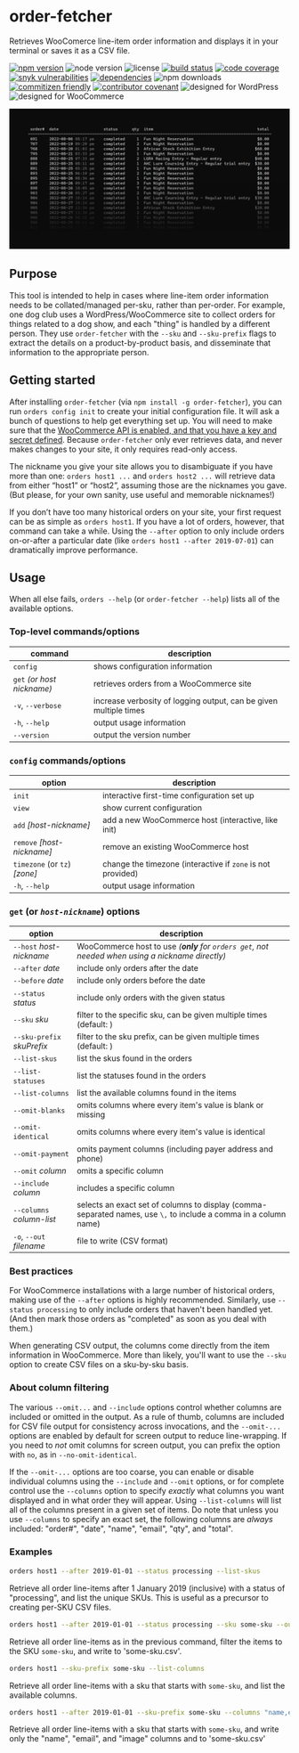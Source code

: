 # order-fetcher

Retrieves WooComerce line-item order information and displays it in your terminal or saves it as a CSV file.

[![npm version](https://img.shields.io/npm/v/order-fetcher.svg?logo=npm)](https://www.npmjs.com/package/order-fetcher)
![node version](https://img.shields.io/node/v/order-fetcher?logo=node.js&logoColor=white)
![license](https://img.shields.io/github/license/JaredReisinger/order-fetcher)
[![build status](https://img.shields.io/github/actions/workflow/status/JaredReisinger/order-fetcher/build.yml?branch=main&logo=github)](https://github.com/JaredReisinger/order-fetcher/actions?query=workflow%3Abuild+branch%3Amain)
[![code coverage](https://img.shields.io/codecov/c/github/JaredReisinger/order-fetcher.svg?logo=codecov&logoColor=white)](https://codecov.io/github/JaredReisinger/order-fetcher)
[![snyk vulnerabilities](https://snyk.io/test/github/jaredreisinger/order-fetcher/badge.svg)](https://snyk.io/test/github/jaredreisinger/order-fetcher)
[![dependencies](https://img.shields.io/librariesio/github/JaredReisinger/order-fetcher)](https://libraries.io/github/JaredReisinger/order-fetcher)
![npm downloads](https://img.shields.io/npm/d18m/order-fetcher)
[![commitizen friendly](https://img.shields.io/badge/commitizen-friendly-brightgreen.svg)](http://commitizen.github.io/cz-cli/)
[![contributor covenant](https://img.shields.io/badge/Contributor%20Covenant-2.1-4baaaa.svg)](https://github.com/JaredReisinger/order-fetcher/blob/main/docs/CODE_OF_CONDUCT.md)
![designed for WordPress](https://img.shields.io/badge/designed%20for-WordPress-%2321759B?logo=wordpress&logoColor=white)
![designed for WooCommerce](https://img.shields.io/badge/designed%20for-WooCommerce-%2396588A?logo=woo&logoColor=white)

![](./docs/order-fetcher.png)

## Purpose

This tool is intended to help in cases where line-item order information needs to be collated/managed per-sku, rather than per-order. For example, one dog club uses a WordPress/WooCommerce site to collect orders for things related to a dog show, and each "thing" is handled by a different person. They use `order-fetcher` with the `--sku` and `--sku-prefix` flags to extract the details on a product-by-product basis, and disseminate that information to the appropriate person.

## Getting started

After installing `order-fetcher` (via `npm install -g order-fetcher`), you can run `orders config init` to create your initial configuration file. It will ask a bunch of questions to help get everything set up. You will need to make sure that the [WooCommerce API is enabled, and that you have a key and secret defined](https://docs.woocommerce.com/document/woocommerce-rest-api/). Because `order-fetcher` only ever retrieves data, and never makes changes to your site, it only requires read-only access.

The nickname you give your site allows you to disambiguate if you have more than one: `orders host1 ...` and `orders host2 ...` will retrieve data from either “host1” or “host2”, assuming those are the nicknames you gave. (But please, for your own sanity, use useful and memorable nicknames!)

If you don’t have too many historical orders on your site, your first request can be as simple as `orders host1`. If you have a lot of orders, however, that command can take a while. Using the `--after` option to only include orders on-or-after a particular date (like `orders host1 --after 2019-07-01`) can dramatically improve performance.

## Usage

When all else fails, `orders --help` (or `order-fetcher --help`) lists all of the available options.

### Top-level commands/options

| command                    | description                                                       |
| -------------------------- | ----------------------------------------------------------------- |
| `config`                   | shows configuration information                                   |
| `get` _(or host nickname)_ | retrieves orders from a WooCommerce site                          |
| `-v`, `--verbose`          | increase verbosity of logging output, can be given multiple times |
| `-h`, `--help`             | output usage information                                          |
| `--version`                | output the version number                                         |

### `config` commands/options

| option                        | description                                                 |
| ----------------------------- | ----------------------------------------------------------- |
| `init`                        | interactive first-time configuration set up                 |
| `view`                        | show current configuration                                  |
| `add` _[host-nickname]_       | add a new WooCommerce host (interactive, like init)         |
| `remove` _[host-nickname]_    | remove an existing WooCommerce host                         |
| `timezone` (or `tz`) _[zone]_ | change the timezone (interactive if `zone` is not provided) |
| `-h`, `--help`                | output usage information                                    |

### `get` (or _`host-nickname`_) options

| option                     | description                                                                                                      |
| -------------------------- | ---------------------------------------------------------------------------------------------------------------- |
| `--host` _host-nickname_   | WooCommerce host to use _(**only** for `orders get`, not needed when using a nickname directly)_                 |
| `--after` _date_           | include only orders after the date                                                                               |
| `--before` _date_          | include only orders before the date                                                                              |
| `--status` _status_        | include only orders with the given status                                                                        |
| `--sku` _sku_              | filter to the specific sku, can be given multiple times (default: )                                              |
| `--sku-prefix` _skuPrefix_ | filter to the sku prefix, can be given multiple times (default: )                                                |
| `--list-skus`              | list the skus found in the orders                                                                                |
| `--list-statuses`          | list the statuses found in the orders                                                                            |
| `--list-columns`           | list the available columns found in the items                                                                    |
| `--omit-blanks`            | omits columns where every item's value is blank or missing                                                       |
| `--omit-identical`         | omits columns where every item's value is identical                                                              |
| `--omit-payment`           | omits payment columns (including payer address and phone)                                                        |
| `--omit` _column_          | omits a specific column                                                                                          |
| `--include` _column_       | includes a specific column                                                                                       |
| `--columns` _column-list_  | selects an exact set of columns to display (comma-separated names, use `\,` to include a comma in a column name) |
| `-o`, `--out` _filename_   | file to write (CSV format)                                                                                       |

### Best practices

For WooCommerce installations with a large number of historical orders, making use of the `--after` options is highly recommended. Similarly, use `--status processing` to only include orders that haven't been handled yet. (And then mark those orders as "completed" as soon as you deal with them.)

When generating CSV output, the columns come directly from the item information in WooCommerce. More than likely, you'll want to use the `--sku` option to create CSV files on a sku-by-sku basis.

### About column filtering

The various `--omit...` and `--include` options control whether columns are included or omitted in the output. As a rule of thumb, columns are included for CSV file output for consistency across invocations, and the `--omit-...` options are enabled by default for screen output to reduce line-wrapping. If you need to _not_ omit columns for screen output, you can prefix the option with `no`, as in `--no-omit-identical`.

If the `--omit-...` options are too coarse, you can enable or disable individual columns using the `--include` and `--omit` options, or for complete control use the `--columns` option to specify _exactly_ what columns you want displayed and in what order they will appear. Using `--list-columns` will list all of the columns present in a given set of items. Do note that unless you use `--columns` to specify an exact set, the following columns are _always_ included: "order#", "date", "name", "email", "qty", and "total".

### Examples

```sh
orders host1 --after 2019-01-01 --status processing --list-skus
```

Retrieve all order line-items after 1 January 2019 (inclusive) with a status of "processing", and list the unique SKUs. This is useful as a precursor to creating per-SKU CSV files.

```sh
orders host1 --after 2019-01-01 --status processing --sku some-sku --out some-sku.csv
```

Retrieve all order line-items as in the previous command, filter the items to the SKU `some-sku`, and write to 'some-sku.csv'.

```sh
orders host1 --sku-prefix some-sku --list-columns
```

Retrieve all order line-items with a sku that starts with `some-sku`, and list the available columns.

```sh
orders host1 --after 2019-01-01 --sku-prefix some-sku --columns "name,email,image" --out some-sku.csv
```

Retrieve all order line-items with a sku that starts with `some-sku`, and write only the "name", "email", and "image" columns and to 'some-sku.csv'
